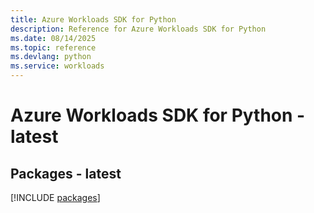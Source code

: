 ```yaml
---
title: Azure Workloads SDK for Python
description: Reference for Azure Workloads SDK for Python
ms.date: 08/14/2025
ms.topic: reference
ms.devlang: python
ms.service: workloads
---
```

# Azure Workloads SDK for Python - latest
## Packages - latest
[!INCLUDE [packages](workloads-index.md)]